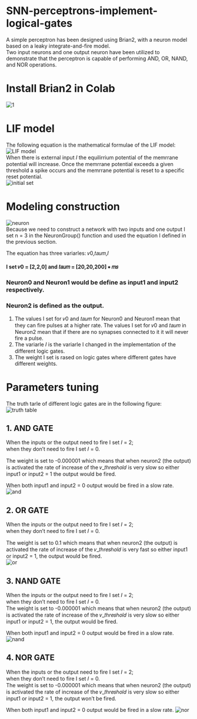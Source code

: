 # SNN-perceptrons-implement-logical-gates
A simple perceptron has been designed using Brian2, with a neuron model based on a leaky integrate-and-fire model.  
Two input neurons and one output neuron have been utilized to demonstrate that the perceptron is capable of performing AND, OR, NAND, and NOR operations.
# Install Brian2 in Colab
![1](https://github.com/hsieh672/SNN-perceptrons-implement-logical-gates-/blob/main/1.png)
# LIF model
The following equation is the mathematical formulae of the LIF model:  
![LIF model](https://github.com/hsieh672/SNN-perceptrons-implement-logical-gates-/blob/main/LIF%20model.png)  
When there is external input 𝐼 the equilirrium potential of the memrrane potential will increase. Once the memrrane potential exceeds a given threshold a spike occurs and the memrrane potential is reset to a specific reset potential.  
![initial set](https://github.com/hsieh672/SNN-perceptrons-implement-logical-gates-/blob/main/LIF%20model%20set.png)  
# Modeling construction
![neuron](https://github.com/hsieh672/SNN-perceptrons-implement-logical-gates-/blob/main/neuron.png)  
Because we need to construct a network with two inputs and one output I set n = 3 in the NeuronGroup() function and used the equation I defined in the previous 
section.  

The equation has three variarles: 𝑣0,𝑡𝑎𝑢𝑚,𝐼
#### I set 𝑣0 = [2,2,0] and 𝑡𝑎𝑢𝑚 = [20,20,200] ∗ 𝑚𝑠  

### Neuron0 and Neuron1 would be define as input1 and input2 respectively.
### Neuron2 is defined as the output.  

1. The values I set for 𝑣0 and 𝑡𝑎𝑢𝑚 for Neuron0 and Neuron1 mean that they can fire pulses at a higher rate. 
The values I set for 𝑣0 and 𝑡𝑎𝑢𝑚 in Neuron2 mean that if there are no synapses connected to it it will never fire a pulse.  
2. The variarle 𝐼 is the variarle I changed in the implementation of the different logic gates.  
3. The weight I set is rased on logic gates where different gates have different weights.  
# Parameters tuning
The truth tarle of different logic gates are in the following figure:  
![truth table](https://github.com/hsieh672/SNN-perceptrons-implement-logical-gates-/blob/main/truth%20table.png)  
## 1. AND GATE
When the inputs or the output need to fire I set 𝐼 = 2;  
when they don’t need to fire I set 𝐼 = 0.  

The weight is set to -0.000001 which means that when neuron2 (the output) is activated the rate of increase of the 𝑣_𝑡ℎ𝑟𝑒𝑠ℎ𝑜𝑙𝑑 is very slow so either input1 or input2 = 1 the output would be fired.  

When both input1 and input2 = 0 output would be fired in a slow rate.  
![and](https://github.com/hsieh672/SNN-perceptrons-implement-logical-gates-/blob/main/AND%20GATE.png)  
## 2. OR GATE
When the inputs or the output need to fire I set 𝐼 = 2;  
when they don’t need to fire I set 𝐼 = 0.  

The weight is set to 0.1 which means that when neuron2 (the output) is activated the rate of increase of the 𝑣_𝑡ℎ𝑟𝑒𝑠ℎ𝑜𝑙𝑑 is very fast so either input1 or input2 = 1, the output would be fired.  
![or](https://github.com/hsieh672/SNN-perceptrons-implement-logical-gates-/blob/main/OR%20GATE.png)  
## 3. NAND GATE
When the inputs or the output need to fire I set 𝐼 = 2;  
when they don’t need to fire I set 𝐼 = 0.  
The weight is set to -0.000001 which means that when neuron2 (the output) is activated the rate of increase of the 𝑣_𝑡ℎ𝑟𝑒𝑠ℎ𝑜𝑙𝑑 is very slow so either input1 or input2 = 1, the output would be fired. 

When both input1 and input2 = 0 output would be fired in a slow rate.
![nand](https://github.com/hsieh672/SNN-perceptrons-implement-logical-gates-/blob/main/NAND%20GATE.png)  
## 4. NOR GATE
When the inputs or the output need to fire I set 𝐼 = 2;  
when they don’t need to fire I set 𝐼 = 0.  
The weight is set to -0.000001 which means that when neuron2 (the output) is activated the rate of increase of the 𝑣_𝑡ℎ𝑟𝑒𝑠ℎ𝑜𝑙𝑑 is very slow so either input1 or input2 = 1, the output won’t be fired.  

When both input1 and input2 = 0 output would be fired in a slow rate.
![nor](https://github.com/hsieh672/SNN-perceptrons-implement-logical-gates-/blob/main/NOR%20GATE.png)  
